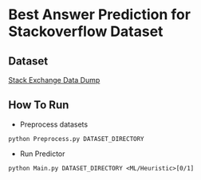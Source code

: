 # Best Answer Prediction for Stackoverflow Dataset

## Dataset
[Stack Exchange Data Dump](https://archive.org/details/stackexchange)

## How To Run
- Preprocess datasets

```
python Preprocess.py DATASET_DIRECTORY
```

- Run Predictor

```
python Main.py DATASET_DIRECTORY <ML/Heuristic>[0/1]
```

